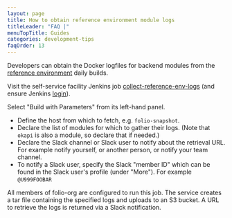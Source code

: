 ```yaml
---
layout: page
title: How to obtain reference environment module logs
titleLeader: "FAQ |"
menuTopTitle: Guides
categories: development-tips
faqOrder: 13
---
```


Developers can obtain the Docker logfiles for backend modules from the [reference environment](/guides/automation/#reference-environments) daily builds.

Visit the self-service facility Jenkins job [collect-reference-env-logs](https://jenkins-aws.indexdata.com/job/Automation/job/collect-reference-env-logs/) (and ensure Jenkins [login](/guides/automation/#jenkins)).

Select "Build with Parameters" from its left-hand panel.

* Define the host from which to fetch, e.g. `folio-snapshot`.
* Declare the list of modules for which to gather their logs.
  (Note that `okapi` is also a module, so declare that if needed.)
* Declare the Slack channel or Slack user to notify about the retrieval URL.
For example notify yourself, or another person, or notify your team channel.
* To notify a Slack user, specify the Slack "member ID" which can be found in the Slack user's profile (under "More"). For example `@U999FOOBAR`

All members of folio-org are configured to run this job. The service creates a tar file containing the specified logs and uploads to an S3 bucket. A URL to retrieve the logs is returned via a Slack notification.

